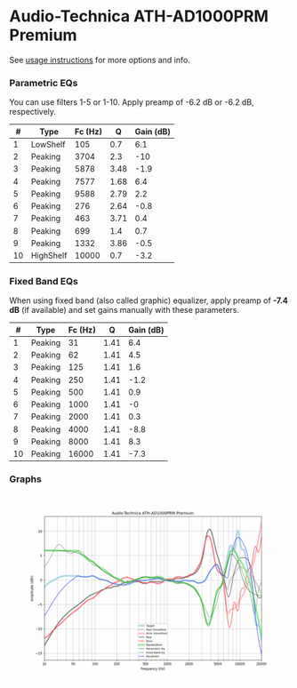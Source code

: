 # Audio-Technica ATH-AD1000PRM Premium
See [usage instructions](https://github.com/jaakkopasanen/AutoEq#usage) for more options and info.

### Parametric EQs
You can use filters 1-5 or 1-10. Apply preamp of -6.2 dB or -6.2 dB, respectively.

|   # | Type      |   Fc (Hz) |    Q |   Gain (dB) |
|-----|-----------|-----------|------|-------------|
|   1 | LowShelf  |       105 | 0.7  |         6.1 |
|   2 | Peaking   |      3704 | 2.3  |       -10   |
|   3 | Peaking   |      5878 | 3.48 |        -1.9 |
|   4 | Peaking   |      7577 | 1.68 |         6.4 |
|   5 | Peaking   |      9588 | 2.79 |         2.2 |
|   6 | Peaking   |       276 | 2.64 |        -0.8 |
|   7 | Peaking   |       463 | 3.71 |         0.4 |
|   8 | Peaking   |       699 | 1.4  |         0.7 |
|   9 | Peaking   |      1332 | 3.86 |        -0.5 |
|  10 | HighShelf |     10000 | 0.7  |        -3.2 |

### Fixed Band EQs
When using fixed band (also called graphic) equalizer, apply preamp of **-7.4 dB** (if available) and set gains manually with these parameters.

|   # | Type    |   Fc (Hz) |    Q |   Gain (dB) |
|-----|---------|-----------|------|-------------|
|   1 | Peaking |        31 | 1.41 |         6.4 |
|   2 | Peaking |        62 | 1.41 |         4.5 |
|   3 | Peaking |       125 | 1.41 |         1.6 |
|   4 | Peaking |       250 | 1.41 |        -1.2 |
|   5 | Peaking |       500 | 1.41 |         0.9 |
|   6 | Peaking |      1000 | 1.41 |        -0   |
|   7 | Peaking |      2000 | 1.41 |         0.3 |
|   8 | Peaking |      4000 | 1.41 |        -8.8 |
|   9 | Peaking |      8000 | 1.41 |         8.3 |
|  10 | Peaking |     16000 | 1.41 |        -7.3 |

### Graphs
![](./Audio-Technica%20ATH-AD1000PRM%20Premium.png)
